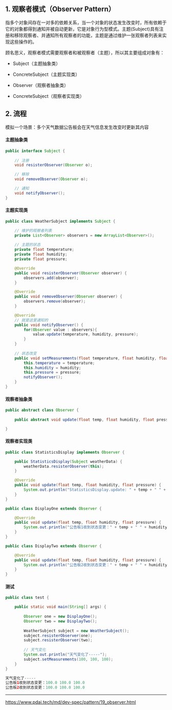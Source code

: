 



## 1. 观察者模式（Observer Pattern）

指多个对象间存在一对多的依赖关系，当一个对象的状态发生改变时，所有依赖于它的对象都得到通知并被自动更新，它是对象行为型模式。主题(Subject)具有注册和移除观察者、并通知所有观察者的功能，主题是通过维护一张观察者列表来实现这些操作的。





顾名思义，观察者模式需要观察者和被观察者（主题），所以其主要组成对象有：

* Subject（主题抽象类）
* ConcreteSubject（主题实现类）

* Observer（观察者抽象类）
* ConcreteSubject（观察者实现类）









## 2. 流程

模拟一个场景：多个天气数据公告板会在天气信息发生改变时更新其内容



#### 主题抽象类

```java
public interface Subject {
	
    // 注册
    void resisterObserver(Observer o);

    // 移除
    void removeObserver(Observer o);

    // 通知
    void notifyObserver();
}
```





#### 主题实现类

```java
public class WeatherSubject implements Subject {

	// 维护的观察者列表
	private List<Observer> observers = new ArrayList<Observer>();
	
	// 主题的状态
    private float temperature;
    private float humidity;
    private float pressure;

	@Override
	public void resisterObserver(Observer observer) {
		observers.add(observer);
	}

	@Override
	public void removeObserver(Observer observer) {
		observers.remove(observer);
	}

	@Override
	// 就是这里通知的
	public void notifyObserver() {
		for(Observer value : observers){
			value.update(temperature, humidity, pressure);
		}
	}
	
	// 状态改变
	public void setMeasurements(float temperature, float humidity, float pressure) {
		this.temperature = temperature;
        this.humidity = humidity;
        this.pressure = pressure;
        notifyObserver();
	}
}
```









#### 观察者抽象类

```java
public abstract class Observer {
	
	public abstract void update(float temp, float humidity, float pressure);

}
```





#### 观察者实现类

```java
public class StatisticsDisplay implements Observer {

    public StatisticsDisplay(Subject weatherData) {
        weatherData.resisterObserver(this);
    }

    @Override
    public void update(float temp, float humidity, float pressure) {
        System.out.println("StatisticsDisplay.update: " + temp + " " + humidity + " " + pressure);
    }
}
```

```java
public class DisplayOne extends Observer {

	@Override
	public void update(float temp, float humidity, float pressure) {
		System.out.println("公告板1收到状态变更：" + temp + " " + humidity + " " + pressure);
	}
}
```

```java
public class DisplayTwo extends Observer {

	@Override
	public void update(float temp, float humidity, float pressure) {
		System.out.println("公告板2收到状态变更：" + temp + " " + humidity + " " + pressure);
	}
}
```









#### 测试

```java
public class test {

	public static void main(String[] args) {
		
		Observer one = new DisplayOne();
		Observer two = new DisplayTwo();
		
		WeatherSubject subject = new WeatherSubject();
		subject.resisterObserver(one);
		subject.resisterObserver(two);
		
		// 天气变化
		System.out.println("天气变化了-----");
		subject.setMeasurements(100, 100, 100);
	}
}
```

```java
天气变化了-----
公告板1收到状态变更：100.0 100.0 100.0
公告板2收到状态变更：100.0 100.0 100.0
```









****

<https://www.pdai.tech/md/dev-spec/pattern/19_observer.html>